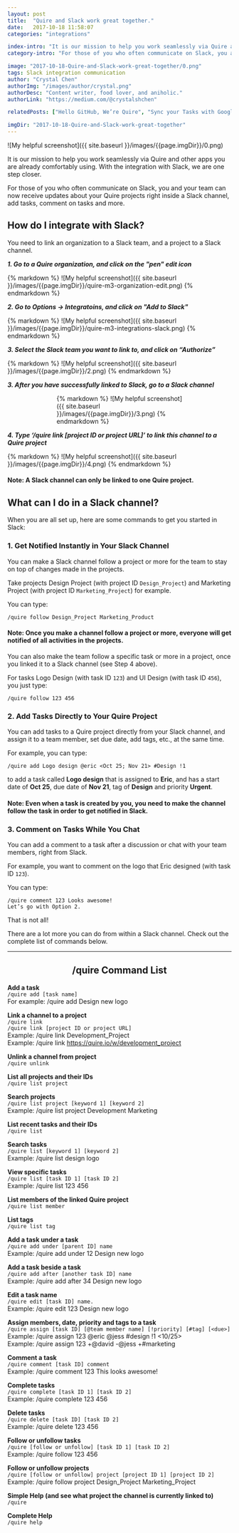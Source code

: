```yaml
---
layout: post
title:  "Quire and Slack work great together."
date:   2017-10-18 11:58:07
categories: "integrations"

index-intro: "It is our mission to help you work seamlessly via Quire and other apps you are already comfortably using. With the integration with Slack, we are one step closer. For those of you who often communicate on Slack, you and your team can now receive updates about your Quire projects..."
category-intro: "For those of you who often communicate on Slack, you and your team can now receive updates about your Quire projects right inside a Slack channel..."

image: "2017-10-18-Quire-and-Slack-work-great-together/0.png"
tags: Slack integration communication
author: "Crystal Chen"
authorImg: "/images/author/crystal.png"
authorDesc: "Content writer, food lover, and aniholic."
authorLink: "https://medium.com/@crystalshchen"

relatedPosts: ["Hello GitHub, We’re Quire", "Sync your Tasks with Google Calendar"]

imgDir: "2017-10-18-Quire-and-Slack-work-great-together"
---
```



![My helpful screenshot]({{ site.baseurl }}/images/{{page.imgDir}}/0.png)

It is our mission to help you work seamlessly via Quire and other apps you are already comfortably using. With the integration with Slack, we are one step closer.

For those of you who often communicate on Slack, you and your team can now receive updates about your Quire projects right inside a Slack channel, add tasks, comment on tasks and more.

## How do I integrate with Slack?

You need to link an organization to a Slack team, and a project to a Slack channel.

***1. Go to a Quire organization, and click on the "pen" edit icon***

<div style="max-width: 537px; max-height: 112px; margin: 0 auto;">
{% markdown %}
![My helpful screenshot]({{ site.baseurl }}/images/{{page.imgDir}}/quire-m3-organization-edit.png)
{% endmarkdown %}
</div>

***2. Go to Options -> Integratoins, and click on "Add to Slack"***

<div style="max-width: 728px; max-height: 253px; margin: 0 auto;">
{% markdown %}
![My helpful screenshot]({{ site.baseurl }}/images/{{page.imgDir}}/quire-m3-integrations-slack.png)
{% endmarkdown %}
</div>

***3. Select the Slack team you want to link to, and click on “Authorize”***

<div style="max-width: 700px; max-height: 360px; margin: 0 auto;">
{% markdown %}
![My helpful screenshot]({{ site.baseurl }}/images/{{page.imgDir}}/2.png)
{% endmarkdown %}
</div>

***3. After you have successfully linked to Slack, go to a Slack channel***

<div style="max-width: 283px; max-height: 260px; margin: 0 auto;">
{% markdown %}
![My helpful screenshot]({{ site.baseurl }}/images/{{page.imgDir}}/3.png)
{% endmarkdown %}
</div>

***4. Type ‘/quire link [project ID or project URL]’ to link this channel to a Quire project***

<div style="max-width: 528px; max-height: 76px; margin: 0 auto;">
{% markdown %}
![My helpful screenshot]({{ site.baseurl }}/images/{{page.imgDir}}/4.png)
{% endmarkdown %}
</div>

#### Note: A Slack channel can only be linked to one Quire project.

## What can I do in a Slack channel?

When you are all set up, here are some commands to get you started in Slack:

### 1. Get Notified Instantly in Your Slack Channel

You can make a Slack channel follow a project or more for the team to stay on top of changes made in the projects.

Take projects Design Project (with project ID `Design_Project`) and Marketing Project (with project ID `Marketing_Project`) for example.

You can type:

`/quire follow Design_Project Marketing_Product`

#### Note: Once you make a channel follow a project or more, everyone will get notified of all activities in the projects.

You can also make the team follow a specific task or more in a project, once you linked it to a Slack channel (see Step 4 above).

For tasks Logo Design (with task ID `123`) and UI Design (with task ID `456`), you just type:

`/quire follow 123 456`

### 2. Add Tasks Directly to Your Quire Project

You can add tasks to a Quire project directly from your Slack channel, and assign it to a team member, set due date, add tags, etc., at the same time.

For example, you can type:

`/quire add Logo design @eric <Oct 25; Nov 21> #Design !1`

to add a task called **Logo design** that is assigned to **Eric**, and has a start date of **Oct 25**, due date of **Nov 21**, tag of **Design** and priority **Urgent**.

#### Note: Even when a task is created by you, you need to make the channel follow the task in order to get notified in Slack.

### 3. Comment on Tasks While You Chat

You can add a comment to a task after a discussion or chat with your team members, right from Slack.

For example, you want to comment on the logo that Eric designed (with task ID `123`).

You can type:

`/quire comment 123 Looks awesome!`<br>
`Let’s go with Option 2.`

That is not all!

There are a lot more you can do from within a Slack channel. Check out the complete list of commands below.

---

## <div style="text-align:center;">**/quire Command List**</div>

**Add a task**<br>
`/quire add [task name]`<br>
For example: /quire add Design new logo

**Link a channel to a project**<br>
`/quire link`<br>
`/quire link [project ID or project URL]`<br>
Example: /quire link Development_Project<br>
Example: /quire link https://quire.io/w/development_project

**Unlink a channel from project**<br>
`/quire unlink`

**List all projects and their IDs**<br>
`/quire list project`<br>

**Search projects**<br>
`/quire list project [keyword 1] [keyword 2]`<br>
Example: /quire list project Development Marketing

**List recent tasks and their IDs**<br>
`/quire list`

**Search tasks**<br>
`/quire list [keyword 1] [keyword 2]`<br>
Example: /quire list design logo

**View specific tasks**<br>
`/quire list [task ID 1] [task ID 2]`<br>
Example: /quire list 123 456

**List members of the linked Quire project**<br>
`/quire list member`

**List tags**<br>
`/quire list tag`

**Add a task under a task**<br>
`/quire add under [parent ID] name`<br>
Example: /quire add under 12 Design new logo

**Add a task beside a task**<br>
`/quire add after [another task ID] name`<br>
Example: /quire add after 34 Design new logo

**Edit a task name**<br>
`/quire edit [task ID] name.`<br>
Example: /quire edit 123 Design new logo<br>

**Assign members, date, priority and tags to a task**<br>
`/quire assign [task ID] [@team member name] [!priority] [#tag] [<due>]`<br>
Example: /quire assign 123 @eric @jess #design !1 <10/25><br>
Example: /quire assign 123 +@david -@jess +#marketing

**Comment a task**<br>
`/quire comment [task ID] comment`<br>
Example: /quire comment 123 This looks awesome!

**Complete tasks**<br>
`/quire complete [task ID 1] [task ID 2]`<br>
Example: /quire complete 123 456

**Delete tasks**<br>
`/quire delete [task ID] [task ID 2]`<br>
Example: /quire delete 123 456

**Follow or unfollow tasks**<br>
`/quire [follow or unfollow] [task ID 1] [task ID 2]`<br>
Example: /quire follow 123 456

**Follow or unfollow projects**<br>
`/quire [follow or unfollow] project [project ID 1] [project ID 2]`<br>
Example: /quire follow project Design_Project Marketing_Project

**Simple Help (and see what project the channel is currently linked to)**<br>
`/quire`

**Complete Help**<br>
`/quire help`

[jekyll]:      http://jekyllrb.com
[jekyll-gh]:   https://github.com/jekyll/jekyll
[jekyll-help]: https://github.com/jekyll/jekyll-help
